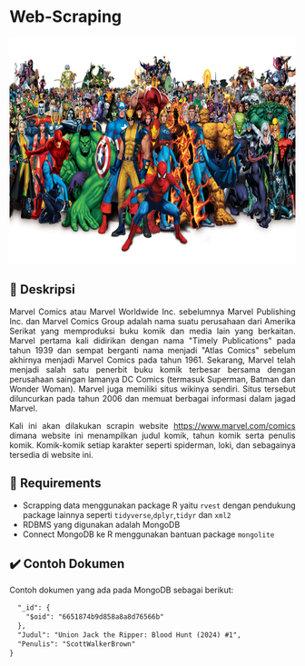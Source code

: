 # Web-Scraping

<p align="center">
  <img width="750" height="400" src="pngegg.png">
</p>

<div align="justify">

## :scroll: Deskripsi

Marvel Comics atau Marvel Worldwide Inc. sebelumnya Marvel Publishing Inc. dan Marvel Comics Group adalah nama suatu perusahaan dari Amerika Serikat yang memproduksi buku komik dan media lain yang berkaitan. Marvel pertama kali didirikan dengan nama "Timely Publications" pada tahun 1939 dan sempat berganti nama menjadi "Atlas Comics" sebelum akhirnya menjadi Marvel Comics pada tahun 1961. Sekarang, Marvel telah menjadi salah satu penerbit buku komik terbesar bersama dengan perusahaan saingan lamanya DC Comics (termasuk Superman, Batman dan Wonder Woman). Marvel juga memiliki situs wikinya sendiri. Situs tersebut diluncurkan pada tahun 2006 dan memuat berbagai informasi dalam jagad Marvel.

Kali ini akan dilakukan scrapin website https://www.marvel.com/comics dimana website ini menampilkan judul komik, tahun komik serta penulis komik. Komik-komik setiap karakter seperti spiderman, loki, dan sebagainya tersedia di website ini.

## :bookmark_tabs: Requirements

- Scrapping data menggunakan package R yaitu `rvest` dengan pendukung package lainnya seperti `tidyverse`,`dplyr`,`tidyr` dan `xml2`  
- RDBMS yang digunakan adalah MongoDB
- Connect MongoDB ke R menggunakan bantuan package `mongolite`

## :heavy_check_mark: Contoh Dokumen
Contoh dokumen yang ada pada MongoDB sebagai berikut:
```{
  "_id": {
    "$oid": "6651874b9d858a8a8d76566b"
  },
  "Judul": "Union Jack the Ripper: Blood Hunt (2024) #1",
  "Penulis": "ScottWalkerBrown"
}
```
